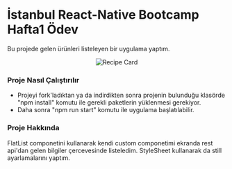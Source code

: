 # İstanbul React-Native Bootcamp Hafta1 Ödev

Bu projede gelen ürünleri listeleyen bir uygulama yaptım.
<p align="center">
  <img src="screenshot.png2" alt="Recipe Card"/>
</p>

### Proje Nasıl Çalıştırılır

- Projeyi fork'ladıktan ya da indirdikten sonra projenin bulunduğu klasörde "npm install" komutu ile gerekli paketlerin yüklenmesi gerekiyor.
- Daha sonra "npm run start" komutu ile uygulama başlatılabilir.

### Proje Hakkında

FlatList componetini kullanarak kendi custom componetimi ekranda rest api'dan gelen bilgiler çercevesinde listeledim. StyleSheet kullanarak da still ayarlamalarını yaptım.

